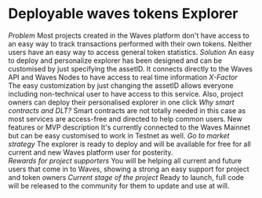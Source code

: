 # Deployable waves tokens Explorer
*Problem*
Most projects created in the Waves platform don't have access to an easy way to track transactions performed with their own tokens. Neither users have an easy way to access general token statistics. 
*Solution*
An easy to deploy and personalize explorer has been designed and can be customised by just specifying the assetID. It connects directly to the Waves API and Waves Nodes to have access to real time information 
*X-Factor*  
The easy customization by just changing the assetID allows everyone including non-technical user to have access to this service. Also, project owners can deploy their personalised explorer in one click 
*Why smart contracts and DLT?* 
Smart contracts are not totally needed in this case as most services are access-free and directed to help common users. New features or MVP description  It's currently connected to the Waves Mainnet but can be easy customised to work in Testnet as well. 
*Go to market strategy*
The explorer is ready to deploy and will be available for free for all current and new Waves platform user for posterity.  
*Rewards for project supporters*
You will be helping all current and future users that come in to Waves, showing a strong an easy support for project and token owners *Current stage of the project*
Ready to launch, full code will be released to the community for them to update and use at will.
